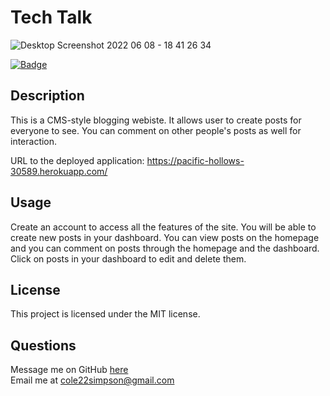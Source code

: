 
  # Tech Talk
  
  ![Desktop Screenshot 2022 06 08 - 18 41 26 34](https://user-images.githubusercontent.com/97649732/172746246-1daa851a-0069-4ac3-9dd0-7fcac75543f1.png)


  [![Badge](https://img.shields.io/badge/License-MIT-red.svg)](https://opensource.org/licenses/MIT)

  ## Description

  This is a CMS-style blogging webiste. It allows user to create posts for everyone to see. You can comment on other people's posts as well for interaction.

  URL to the deployed application: https://pacific-hollows-30589.herokuapp.com/
  
  ## Usage

  Create an account to access all the features of the site. You will be able to create new posts in your dashboard. You can view posts on the homepage and you can comment on posts through the homepage and the dashboard. Click on posts in your dashboard to edit and delete them.

  ## License

  This project is licensed under the MIT license.

  ## Questions

  Message me on GitHub [here](github.com/cole22simpson)
  <br>
  Email me at cole22simpson@gmail.com



